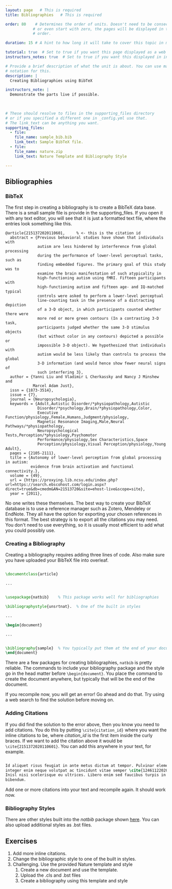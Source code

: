 ```yaml
---
layout: page   # This is required
title: Bibliographies   # This is required

order: 80    # Determines the order of units. Doesn't need to be consecutive though
            # or even start with zero, the pages will be displayed in their sort
            # order.

duration: 15 # A hint to how long it will take to cover this topic in mintues.

tutorial: true  # Set to true if you want this page displayed as a web page
instructors_notes: true  # Set to true if you want this displayed in instructors notes

# Provide a brief description of what the unit is about. You can use markdown
# notation for this.
description: |
  Creating Bibliographies using BibTeX

instructors_note: |
  Demonstrate the parts live if possible.
  

  
# These should resolve to files in the supporting_files directory
# or if you specified a different one in _config.yml use that.
# The link_text can be anything you want.
supporting_files:
  - file:
    file_name: sample_bib.bib
    link_text: Sample BibTeX file.
  - file:
    file_name: nature.zip
    link_text: Nature Template and Bibliography Style

---
```


## Bibliographies

### BibTeX

The first step in creating a bibliography is to create a BibTeX data base.
There is a small sample file is provide in the supporting_files. If you open
 it with any text editor, you will see that it is just a formatted text file, 
 where the entries look something like this.
 
 ```
 @article{2151372020110601,     % <- this is the citation id
   abstract = {Previous behavioral studies have shown that individuals with 
               autism are less hindered by interference from global processing 
               during the performance of lower-level perceptual tasks, such as 
               finding embedded figures. The primary goal of this study was to 
               examine the brain manifestation of such atypicality in 
               high-functioning autism using fMRI. Fifteen participants with 
               high-functioning autism and fifteen age- and IQ-matched typical 
               controls were asked to perform a lower-level perceptual 
               line-counting task in the presence of a distracting depiction 
               of a 3-D object, in which participants counted whether there were 
               more red or more green contours (In a contrasting 3-D task, 
               participants judged whether the same 3-D stimulus objects 
               (but without color in any contours) depicted a possible or 
               impossible 3-D object). We hypothesized that individuals with 
               autism would be less likely than controls to process the global 
               3-D information (and would hence show fewer neural signs of
               such interfering 3},
   author = {Yanni Liu and Vladimir L Cherkassky and Nancy J Minshew and 
             Marcel Adam Just},
   issn = {1873-3514},
   issue = {7},
   journal = {Neuropsychologia},
   keywords = {Adult,Autistic Disorder/*physiopathology,Autistic 
               Disorder/*psychology,Brain/*physiopathology,Color,
               Executive Function/physiology,Female,Humans,Judgment/physiology,
               Magnetic Resonance Imaging,Male,Neural Pathways/*physiopathology,
               Neuropsychological Tests,Perception/*physiology,Psychomotor 
               Performance/physiology,Sex Characteristics,Space 
               Perception/physiology,Visual Perception/physiology,Young Adult},
   pages = {2105-2111},
   title = {Autonomy of lower-level perception from global processing in autism: 
            evidence from brain activation and functional connectivity.},
   volume = {49},
   url = {https://proxying.lib.ncsu.edu/index.php?url=https://search.ebscohost.com/login.aspx?direct=true&db=cmedm&AN=21513720&site=ehost-live&scope=site},
   year = {2011},
 
 ```
 
 No one writes these themselves. The best way to create your BibTeX database
 is to use a reference manager such as Zotero, Mendeley or EndNote. They all
 have the option for exporting your chosen references in this format. The best
 strategy is to export all the citations you may need. You don't need to use
 everything, so it is usually most efficient to add what you could possibly use.
 
### Creating a Bibliography
 
 Creating a bibliography requires adding three lines of code. Also make sure
 you have uploaded your BibTeX file into overleaf.
 
 
 ```latex
 
 \documentclass{article}
 
 ...
 
 
\usepackage{natbib}    % This package works well for bibliographies

\bibliographystyle{unsrtnat}.  % One of the built in styles

...

\begin{document}

...


\bibliography{sample}  % You typically put them at the end of your document.
\end{document}

```

There are a few packages for creating bibliographies, `natbib` is pretty reliable.
The commands to include your bibliography package and the style go in the head matter
before `\begin{document}`. You place the command to create the document anywhere,
but typically that will be the end of the document.

If you recompile now, you will get an error! Go ahead and do that. Try using
a web search to find the solution before moving on.

### Adding Citations

If you did find the solution to the error above, then you know you need to 
add citations. You do this by putting `\cite{citation_id}` where you want
the inline citations to be, where *citation_id* is the first item inside the 
curly braces. If we want to add the citation above it would be 
`\cite{2151372020110601}`. You can add this anywhere in your text, for 
example.

```latex

Id aliquet risus feugiat in ante metus dictum at tempor. Pulvinar elementum 
integer enim neque volutpat ac tincidunt vitae semper \cite{12461122020171001}. 
Inisl nisi scelerisque eu ultrices. Libero enim sed faucibus turpis in eu mi 
bibendum. 

```

Add one or more citations into your text and recompile again. It should work now.


### Bibliography Styles

There are other styles built into the *natbib* package shown 
[here](https://www.overleaf.com/learn/latex/Natbib_bibliography_styles). You can
also upload additional styles as .bst files.

## Exercises

1. Add more inline citations.
2. Change the bibliographic style to one of the built in styles.
3. Challenging. Use the provided Nature template and style
    1. Create a new document and use the template.
    2. Upload the .cls and .bst files
    3. Create a bibliography using this template and style
 
 

